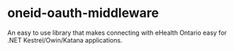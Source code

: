 # oneid-oauth-middleware
 An easy to use library that makes connecting with eHealth Ontario easy for .NET Kestrel/Owin/Katana applications.

